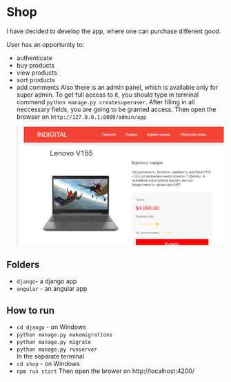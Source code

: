 # Shop
 I have decided to develop the app, where one can purchase different good.<br/>

 User has an opportunity to:
  * authenticate
  * buy products
  * view products
  * sort products
  * add comments
 Also there is an admin panel, which is available only for super admin. To get full access to it, you should type in terminal command `python manage.py createsuperuser`. After filling in all  neccessary fields, you are going to be granted access. Then open the browser on `http://127.0.0.1:8000/admin/app`

> ![Screenshot](screen.png)

## Folders
* `django`- a django app
* `angular` - an angular app
## How to run 
* `cd django` - on Windows
* `python manage.py makemigrations`
* `python manage.py migrate`
* `python manage.py runserver`<br/>
In the separate terminal 
* `cd shop` - on Windows
* `npm run start` 
Then open the brower on http://localhost:4200/ 
